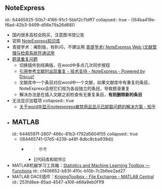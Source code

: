 ## NoteExpress
id:: 64465925-50b7-4166-91c1-5bb12c11dff7
collapsed:: true
	- ((64ba419e-f6ad-42b3-9499-d56e79a26d68))
- 国内很多高校会购买，注意图书馆公告
- 官网 [NoteExpress知识库](http://www.inoteexpress.com/wiki/index.php/%E9%A6%96%E9%A1%B5)
- 青提学术：阉割版，有BUG，不建议用 [青提学术( NoteExpress Web )文献管理与检索系统开通试用](http://lib.nuc.edu.cn/new/View.action?objid=1441&cstype=zygg)
- [题录重复问题](http://forum.inoteexpress.com:60080/forum.php?mod=viewthread&tid=2939&highlight=%E5%BC%95%E6%96%87%E9%87%8D%E5%A4%8D)
	- 切换插件到经典版，在word中多点几次同步按钮
	- [引用参考文献时出现重复 - 技术支持 - NoteExpress - Powered by Discuz!](http://forum.inoteexpress.com:60080/forum.php?mod=viewthread&tid=5618&highlight=%E9%87%8D%E5%A4%8D)
	- 文献库中一个条目对应word中一个文献，如果文献库中有重复的条目，NoteExprexx会把它们视为各自独立的条目，导致题录重复
	- 解决办法是在插入文献之前检查有无重复条目，**有则删除新的条目**
- 无法显示加载项
  collapsed:: true
	- [关于word中显示noteexpress被禁用且显示已卸载问题的解决方案 - 知乎](https://zhuanlan.zhihu.com/p/125707774)
- ## MATLAB
  id:: 6446597f-2807-466c-81b3-f792d5604f55
  collapsed:: true
	- ((64465741-07d5-4238-a48f-8dbc8cba938d))
		- >参考
			- [[代码库和软件]]
- MATLAB机器学习工具箱：[Statistics and Machine Learning Toolbox — Functions](https://ww2.mathworks.cn/help/stats/referencelist.html?type=function&listtype=cat&category=index&blocktype=all&capability=&s_tid=CRUX_lftnav)
  id:: cf406652-b83f-4f0c-b10b-7c2b6ee2ad27
- MATLAB DACE插件：[KrigingToolbox - File Exchange - MATLAB Central](https://ww2.mathworks.cn/matlabcentral/fileexchange/59960-krigingtoolbox)
  id:: 253fd8ee-85ad-4547-a106-e66a9eb0f1f9